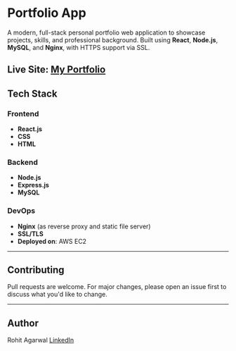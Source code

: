 # Portfolio App
A modern, full-stack personal portfolio web application to showcase projects, skills, and professional background. Built using **React**, **Node.js**, **MySQL**, and **Nginx**, with HTTPS support via SSL.

## Live Site: [My Portfolio](https://yourdomain.com)  

## Tech Stack

### Frontend
- **React.js**
- **CSS**
- **HTML** 

### Backend
- **Node.js**
- **Express.js**
- **MySQL**

### DevOps
- **Nginx** (as reverse proxy and static file server)
- **SSL/TLS** 
- **Deployed on**: AWS EC2

---

## Contributing
Pull requests are welcome. For major changes, please open an issue first to discuss what you'd like to change.

---

## Author
Rohit Agarwal
[LinkedIn](https://www.linkedin.com/in/rohitrajagarwal/)
